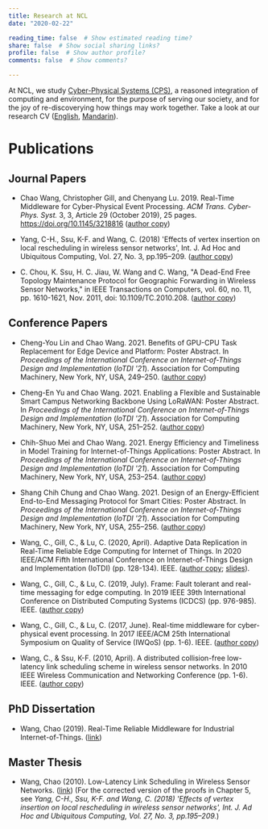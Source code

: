 ```yaml
---
title: Research at NCL
date: "2020-02-22"

reading_time: false  # Show estimated reading time?
share: false  # Show social sharing links?
profile: false  # Show author profile?
comments: false  # Show comments?

---
```

At NCL, we study [Cyber-Physical Systems (CPS)](https://en.wikipedia.org/wiki/Cyber-physical_system), a reasoned integration of computing and environment, for the purpose of serving our society, and for the joy of re-discoverying how things may work together. Take a look at our research CV ([English](NCL_intro_english.pdf), [Mandarin](NCL_intro_mandarin.pdf)).

# Publications

## Journal Papers

* Chao Wang, Christopher Gill, and Chenyang Lu. 2019. Real-Time Middleware for Cyber-Physical Event Processing. _ACM Trans. Cyber-Phys. Syst._ 3, 3, Article 29 (October 2019), 25 pages. https://doi.org/10.1145/3218816 ([author copy](tcps19.pdf))  
 
* Yang, C-H., Ssu, K-F. and Wang, C. (2018) 'Effects of vertex insertion on local rescheduling in wireless sensor networks', Int. J. Ad Hoc and Ubiquitous Computing, Vol. 27, No. 3, pp.195–209. ([author copy](ijahuc18.pdf))
   
* C. Chou, K. Ssu, H. C. Jiau, W. Wang and C. Wang, "A Dead-End Free Topology Maintenance Protocol for Geographic Forwarding in Wireless Sensor Networks," in IEEE Transactions on Computers, vol. 60, no. 11, pp. 1610-1621, Nov. 2011, doi: 10.1109/TC.2010.208. ([author copy](tc11.pdf))
   
## Conference Papers

* Cheng-You Lin and Chao Wang. 2021. Benefits of GPU-CPU Task Replacement for Edge Device and Platform: Poster Abstract. In <i>Proceedings of the International Conference on Internet-of-Things Design and Implementation</i> (<i>IoTDI '21</i>). Association for Computing Machinery, New York, NY, USA, 249–250. ([author copy](iotdi21posters-final2.pdf))
   
* Cheng-En Yu and Chao Wang. 2021. Enabling a Flexible and Sustainable Smart Campus Networking Backbone Using LoRaWAN: Poster Abstract. In <i>Proceedings of the International Conference on Internet-of-Things Design and Implementation</i> (<i>IoTDI '21</i>). Association for Computing Machinery, New York, NY, USA, 251–252. ([author copy](iotdi21posters-final3.pdf))

* Chih-Shuo Mei and Chao Wang. 2021. Energy Efficiency and Timeliness in Model Training for Internet-of-Things Applications: Poster Abstract. In <i>Proceedings of the International Conference on Internet-of-Things Design and Implementation</i> (<i>IoTDI '21</i>). Association for Computing Machinery, New York, NY, USA, 253–254. ([author copy](iotdi21posters-final4.pdf))

* Shang Chih Chung and Chao Wang. 2021. Design of an Energy-Efficient End-to-End Messaging Protocol for Smart Cities: Poster Abstract. In <i>Proceedings of the International Conference on Internet-of-Things Design and Implementation</i> (<i>IoTDI '21</i>). Association for Computing Machinery, New York, NY, USA, 255–256. ([author copy](iotdi21posters-final5.pdf))

* Wang, C., Gill, C., & Lu, C. (2020, April). Adaptive Data Replication in Real-Time Reliable Edge Computing for Internet of Things. In 2020 IEEE/ACM Fifth International Conference on Internet-of-Things Design and Implementation (IoTDI) (pp. 128-134). IEEE. ([author copy](iotdi20.pdf); [slides](iotdi20-arrec-presentation.pdf)).

* Wang, C., Gill, C., & Lu, C. (2019, July). Frame: Fault tolerant and real-time messaging for edge computing. In 2019 IEEE 39th International Conference on Distributed Computing Systems (ICDCS) (pp. 976-985). IEEE. ([author copy](icdcs19.pdf))

* Wang, C., Gill, C., & Lu, C. (2017, June). Real-time middleware for cyber-physical event processing. In 2017 IEEE/ACM 25th International Symposium on Quality of Service (IWQoS) (pp. 1-6). IEEE. ([author copy](iwqos17.pdf))

* Wang, C., & Ssu, K-F. (2010, April). A distributed collision-free low-latency link scheduling scheme in wireless sensor networks. In 2010 IEEE Wireless Communication and Networking Conference (pp. 1-6). IEEE. ([author copy](wcnc10.pdf))

## PhD Dissertation
* Wang, Chao (2019). Real-Time Reliable Middleware for Industrial Internet-of-Things. ([link](https://openscholarship.wustl.edu/eng_etds/459/))

## Master Thesis
* Wang, Chao (2010). Low-Latency Link Scheduling in Wireless Sensor Networks. ([link](http://etds.lib.ncku.edu.tw/etdservice/view_metadata?etdun=U0026-0607201000151100)) (For the corrected version of the proofs in Chapter 5, see _Yang, C-H., Ssu, K-F. and Wang, C. (2018) 'Effects of vertex insertion on local rescheduling in wireless sensor networks', Int. J. Ad Hoc and Ubiquitous Computing, Vol. 27, No. 3, pp.195–209._)

